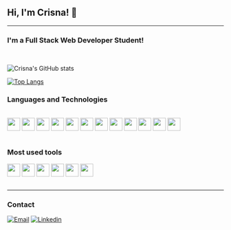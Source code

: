 ## Hi, I'm Crisna! 👋
<hr>

### I'm a Full Stack Web Developer Student!
<br>

![Crisna's GitHub stats](https://github-readme-stats.vercel.app/api?username=crisnabto&show_icons=true&theme=dracula)

[![Top Langs](https://github-readme-stats.vercel.app/api/top-langs/?username=crisnabto&layout=compact)](https://github.com/anuraghazra/github-readme-stats)

### Languages and Technologies

<div style="display: inline_block"><br/>
    <img align="center" src="https://tinyurl.com/3z69a73c" width="30px">
    <img align="center" src="https://tinyurl.com/m5azu9jz" width="30px">
    <img align="center" src="https://tinyurl.com/mpzcwpc6" width="30px">
    <img align="center" src="https://tinyurl.com/2rfwushy" width="30px">
    <img align="center" src="https://tinyurl.com/5n8tjp7t" width="30px">
    <img align="center" src="https://tinyurl.com/263j827n" width="30px">
    <img align="center" src="https://tinyurl.com/2p823epv" width="30px">
    <img align="center" src="https://tinyurl.com/43m8bzdc" width="30px">
    <img align="center" src="https://tinyurl.com/2wcb2dn3" width="30px">
    <img align="center" src="https://tinyurl.com/tttbdzvs" width="30px">
    <img align="center" src="https://tinyurl.com/4cm29wc8" width="30px">
    <img align="center" src="https://tinyurl.com/bd7sdt9a" width="30px">  
</div>
<br>

### Most used tools
<div>
    <img align="center" src="https://tinyurl.com/527jawcx" width="30px">
    <img align="center" src="https://tinyurl.com/zfa6znmz" width="30px">
    <img align="center" src="https://tinyurl.com/25f2d9ud" width="30px">
    <img align="center" src="https://tinyurl.com/ycknwf3y" width="30px">
    <img align="center" src="https://tinyurl.com/tbxcup3c" width="30px">
    <img align="center" src="https://tinyurl.com/39dyhdx3" width="30px">
</div>
<br>
<hr>

### Contact

[![Email](https://img.shields.io/badge/Gmail-D14836?style=for-the-badge&logo=gmail&logoColor=white)](mailto:crisnabto@gmail.com)
[![Linkedin](https://img.shields.io/badge/LinkedIn-0077B5?style=for-the-badge&logo=linkedin&logoColor=white)](https://www.linkedin.com/in/crisna-bezerra/)
